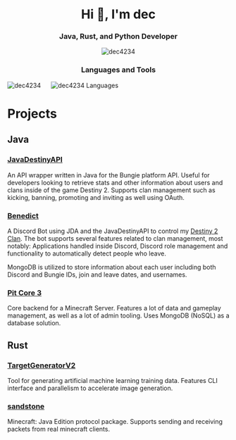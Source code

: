 <h1 align="center">Hi 👋, I'm dec</h1>
<h3 align="center">Java, Rust, and Python Developer</h3>

<p align="center"> <img src="https://komarev.com/ghpvc/?username=dec4234&label=Profile%20views&color=0e75b6&style=flat" alt="dec4234" /> </p>

<h3 align="center">Languages and Tools</h3>
<p align="left"> </p>

<div style="display: flex; align-items: center; gap: 20px;">
  <img align="left" src="https://github-readme-stats.vercel.app/api?username=dec4234&show_icons=true&include_all_commits=true&count_private=true&theme=dark" alt="dec4234" />

  <img align="left" src="https://github-readme-stats.vercel.app/api/top-langs/?username=dec4234&layout=compact&theme=dark" alt="dec4234 Languages" />
</div>

# Projects

## Java

### [JavaDestinyAPI](https://github.com/dec4234/JavaDestinyAPI)
An API wrapper written in Java for the Bungie platform API. Useful for developers looking to retrieve stats and other information about users and clans inside of the game Destiny 2. Supports clan management such as kicking, banning, promoting and inviting as well using OAuth.

### [Benedict](https://github.com/dec4234/Benedict)
A Discord Bot using JDA and the JavaDestinyAPI to control my [Destiny 2 Clan](https://www.bungie.net/en/ClanV2?groupid=3074427). The bot supports several features related to clan management, most notably: Applications handled inside Discord, Discord role management and functionality to automatically detect people who leave.

MongoDB is utilized to store information about each user including both Discord and Bungie IDs, join and leave dates, and usernames.

### [Pit Core 3](https://github.com/dec4234/PitCore3/)
Core backend for a Minecraft Server. Features a lot of data and gameplay management, as well as a lot of admin tooling. Uses MongoDB (NoSQL) as a database solution.

## Rust

### [TargetGeneratorV2](https://github.com/dec4234/TargetGeneratorV2)
Tool for generating artificial machine learning training data. Features CLI interface and parallelism to accelerate image generation.

### [sandstone](https://github.com/dec4234/sandstone)
Minecraft: Java Edition protocol package. Supports sending and receiving packets from real minecraft clients.
